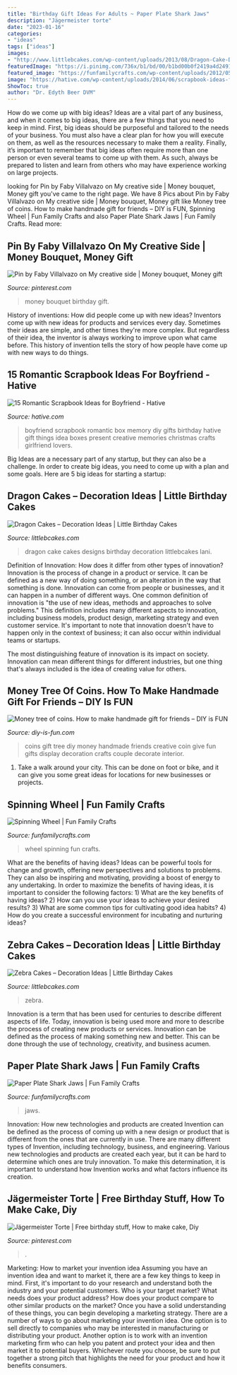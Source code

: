 ```yaml
---
title: "Birthday Gift Ideas For Adults ~ Paper Plate Shark Jaws"
description: "Jägermeister torte"
date: "2023-01-16"
categories:
- "ideas"
tags: ["ideas"]
images:
- "http://www.littlebcakes.com/wp-content/uploads/2013/08/Dragon-Cake-Designs-682x1024.jpg"
featuredImage: "https://i.pinimg.com/736x/b1/bd/00/b1bd00b0f2419a4d24913e18f981d51a--money-bouquet-bouquets.jpg"
featured_image: "https://funfamilycrafts.com/wp-content/uploads/2012/05/shark-jaws.jpg"
image: "https://hative.com/wp-content/uploads/2014/06/scrapbook-ideas-for-boyfriend/14-scrapbook-ideas-for-lovers.jpg"
ShowToc: true
author: "Dr. Edyth Beer DVM"
---
```



How do we come up with big ideas?
Ideas are a vital part of any business, and when it comes to big ideas, there are a few things that you need to keep in mind. First, big ideas should be purposeful and tailored to the needs of your business. You must also have a clear plan for how you will execute on them, as well as the resources necessary to make them a reality. Finally, it’s important to remember that big ideas often require more than one person or even several teams to come up with them. As such, always be prepared to listen and learn from others who may have experience working on large projects.

	

		
looking for Pin by Faby Villalvazo on My creative side | Money bouquet, Money gift you've came to the right page. We have 8 Pics about Pin by Faby Villalvazo on My creative side | Money bouquet, Money gift like Money tree of coins. How to make handmade gift for friends – DIY is FUN, Spinning Wheel | Fun Family Crafts and also Paper Plate Shark Jaws | Fun Family Crafts. Read more:
		
    
## Pin By Faby Villalvazo On My Creative Side | Money Bouquet, Money Gift

<img loading=lazy src="https://i.pinimg.com/736x/b1/bd/00/b1bd00b0f2419a4d24913e18f981d51a--money-bouquet-bouquets.jpg" onerror="this.onerror=null;this.src='https://tse1.mm.bing.net/th?id=OIP.JfJU9FNxn4eTXZ1hU8GocADPEs&amp;pid=15.1';" alt="Pin by Faby Villalvazo on My creative side | Money bouquet, Money gift">

_Source: pinterest.com_

>money bouquet birthday gift. 

	

History of inventions: How did people come up with new ideas?
Inventors come up with new ideas for products and services every day. Sometimes their ideas are simple, and other times they're more complex. But regardless of their idea, the inventor is always working to improve upon what came before. This history of invention tells the story of how people have come up with new ways to do things.

    
## 15 Romantic Scrapbook Ideas For Boyfriend - Hative

<img loading=lazy src="https://hative.com/wp-content/uploads/2014/06/scrapbook-ideas-for-boyfriend/14-scrapbook-ideas-for-lovers.jpg" onerror="this.onerror=null;this.src='https://tse2.mm.bing.net/th?id=OIP.7yqCcXCTzDaVwZay9thIkAHaJ4&amp;pid=15.1';" alt="15 Romantic Scrapbook Ideas for Boyfriend - Hative">

_Source: hative.com_

>boyfriend scrapbook romantic box memory diy gifts birthday hative gift things idea boxes present creative memories christmas crafts girlfriend lovers. 

	

Big Ideas are a necessary part of any startup, but they can also be a challenge. In order to create big ideas, you need to come up with a plan and some goals. Here are 5 big ideas for starting a startup: 

    
## Dragon Cakes – Decoration Ideas | Little Birthday Cakes

<img loading=lazy src="http://www.littlebcakes.com/wp-content/uploads/2013/08/Dragon-Cake-Designs-682x1024.jpg" onerror="this.onerror=null;this.src='https://tse2.mm.bing.net/th?id=OIP.eVoFuFGBZvxnsA0bhrtreQHaLH&amp;pid=15.1';" alt="Dragon Cakes – Decoration Ideas | Little Birthday Cakes">

_Source: littlebcakes.com_

>dragon cake cakes designs birthday decoration littlebcakes lani. 

	

Definition of Innovation: How does it differ from other types of innovation?
Innovation is the process of change in a product or service. It can be defined as a new way of doing something, or an alteration in the way that something is done. Innovation can come from people or businesses, and it can happen in a number of different ways. 
One common definition of innovation is "the use of new ideas, methods and approaches to solve problems." This definition includes many different aspects to innovation, including business models, product design, marketing strategy and even customer service. It's important to note that innovation doesn't have to happen only in the context of business; it can also occur within individual teams or startups. 

The most distinguishing feature of innovation is its impact on society. Innovation can mean different things for different industries, but one thing that's always included is the idea of creating value for others.

    
## Money Tree Of Coins. How To Make Handmade Gift For Friends – DIY Is FUN

<img loading=lazy src="http://diy-is-fun.com/wp-content/uploads/2015/02/020115_1439_Moneytreeof10.jpg" onerror="this.onerror=null;this.src='https://tse3.mm.bing.net/th?id=OIP.Lkp3KDBXiLkivCjSrX-ssAAAAA&amp;pid=15.1';" alt="Money tree of coins. How to make handmade gift for friends – DIY is FUN">

_Source: diy-is-fun.com_

>coins gift tree diy money handmade friends creative coin give fun gifts display decoration crafts couple decorate interior. 

	

1. Take a walk around your city. This can be done on foot or bike, and it can give you some great ideas for locations for new businesses or projects. 

    
## Spinning Wheel | Fun Family Crafts

<img loading=lazy src="https://funfamilycrafts.com/wp-content/uploads/2013/05/spinning_wheel.jpg" onerror="this.onerror=null;this.src='https://tse3.mm.bing.net/th?id=OIP.0WskA3vro5ba4t6SWVRTugAAAA&amp;pid=15.1';" alt="Spinning Wheel | Fun Family Crafts">

_Source: funfamilycrafts.com_

>wheel spinning fun crafts. 

	

What are the benefits of having ideas?
Ideas can be powerful tools for change and growth, offering new perspectives and solutions to problems. They can also be inspiring and motivating, providing a boost of energy to any undertaking. In order to maximize the benefits of having ideas, it is important to consider the following factors: 1) What are the key benefits of having ideas? 2) How can you use your ideas to achieve your desired results? 3) What are some common tips for cultivating good idea habits? 4) How do you create a successful environment for incubating and nurturing ideas?

    
## Zebra Cakes – Decoration Ideas | Little Birthday Cakes

<img loading=lazy src="https://www.littlebcakes.com/wp-content/uploads/2014/01/Zebra-Cake-Pictures.jpg" onerror="this.onerror=null;this.src='https://tse4.mm.bing.net/th?id=OIP.Amx5WXNzzEtwMSk6dkhg8AHaJ4&amp;pid=15.1';" alt="Zebra Cakes – Decoration Ideas | Little Birthday Cakes">

_Source: littlebcakes.com_

>zebra. 

	

Innovation is a term that has been used for centuries to describe different aspects of life. Today, innovation is being used more and more to describe the process of creating new products or services. Innovation can be defined as the process of making something new and better. This can be done through the use of technology, creativity, and business acumen.

    
## Paper Plate Shark Jaws | Fun Family Crafts

<img loading=lazy src="https://funfamilycrafts.com/wp-content/uploads/2012/05/shark-jaws.jpg" onerror="this.onerror=null;this.src='https://tse2.mm.bing.net/th?id=OIP.DNvvainOZUsT0xnGULg-jAAAAA&amp;pid=15.1';" alt="Paper Plate Shark Jaws | Fun Family Crafts">

_Source: funfamilycrafts.com_

>jaws. 

	

Innovation: How new technologies and products are created
Invention can be defined as the process of coming up with a new design or product that is different from the ones that are currently in use. There are many different types of Invention, including technology, business, and engineering. 
 Various new technologies and products are created each year, but it can be hard to determine which ones are truly innovation. To make this determination, it is important to understand how Invention works and what factors influence its creation.

    
## Jägermeister Torte | Free Birthday Stuff, How To Make Cake, Diy

<img loading=lazy src="https://i.pinimg.com/736x/21/e5/50/21e550fec5497850b7de1d2248561fd7.jpg" onerror="this.onerror=null;this.src='https://tse3.mm.bing.net/th?id=OIP.uCzYQMt3Jl79wyS6nkCOFAHaJ3&amp;pid=15.1';" alt="Jägermeister Torte | Free birthday stuff, How to make cake, Diy">

_Source: pinterest.com_

>. 

	

Marketing: How to market your invention idea
Assuming you have an invention idea and want to market it, there are a few key things to keep in mind. First, it's important to do your research and understand both the industry and your potential customers. Who is your target market? What needs does your product address? How does your product compare to other similar products on the market? Once you have a solid understanding of these things, you can begin developing a marketing strategy.
There are a number of ways to go about marketing your invention idea. One option is to sell directly to companies who may be interested in manufacturing or distributing your product. Another option is to work with an invention marketing firm who can help you patent and protect your idea and then market it to potential buyers. Whichever route you choose, be sure to put together a strong pitch that highlights the need for your product and how it benefits consumers.

